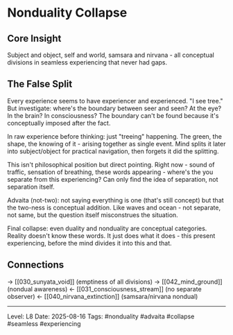 # Nonduality Collapse

## Core Insight
Subject and object, self and world, samsara and nirvana - all conceptual divisions in seamless experiencing that never had gaps.

## The False Split

Every experience seems to have experiencer and experienced. "I see tree." But investigate: where's the boundary between seer and seen? At the eye? In the brain? In consciousness? The boundary can't be found because it's conceptually imposed after the fact.

In raw experience before thinking: just "treeing" happening. The green, the shape, the knowing of it - arising together as single event. Mind splits it later into subject/object for practical navigation, then forgets it did the splitting.

This isn't philosophical position but direct pointing. Right now - sound of traffic, sensation of breathing, these words appearing - where's the you separate from this experiencing? Can only find the idea of separation, not separation itself.

Advaita (not-two): not saying everything is one (that's still concept) but that the two-ness is conceptual addition. Like waves and ocean - not separate, not same, but the question itself misconstrues the situation.

Final collapse: even duality and nonduality are conceptual categories. Reality doesn't know these words. It just does what it does - this present experiencing, before the mind divides it into this and that.

## Connections
→ [[030_sunyata_void]] (emptiness of all divisions)
→ [[042_mind_ground]] (nondual awareness)
← [[031_consciousness_stream]] (no separate observer)
← [[040_nirvana_extinction]] (samsara/nirvana nondual)

---
Level: L8
Date: 2025-08-16
Tags: #nonduality #advaita #collapse #seamless #experiencing